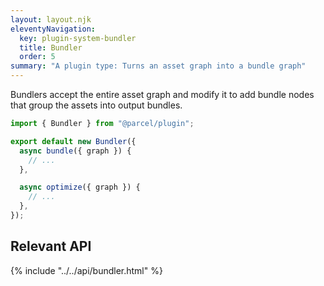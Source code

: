 ```yaml
---
layout: layout.njk
eleventyNavigation:
  key: plugin-system-bundler
  title: Bundler
  order: 5
summary: "A plugin type: Turns an asset graph into a bundle graph"
---
```


Bundlers accept the entire asset graph and modify it to add bundle nodes that group the assets
into output bundles.

```js
import { Bundler } from "@parcel/plugin";

export default new Bundler({
  async bundle({ graph }) {
    // ...
  },

  async optimize({ graph }) {
    // ...
  },
});
```

## Relevant API

{% include "../../api/bundler.html" %}

